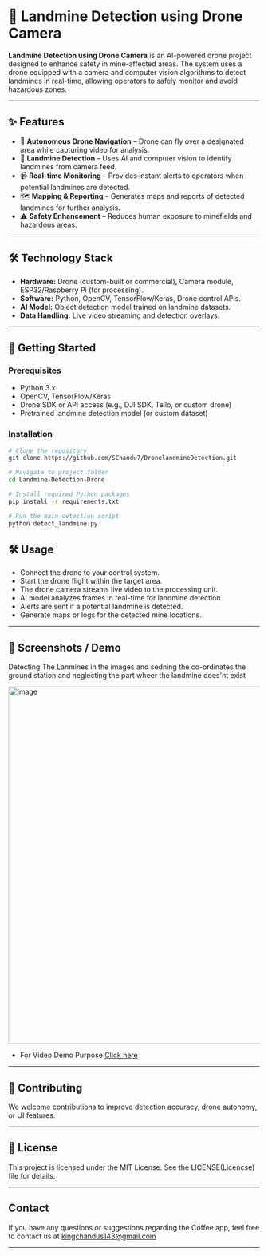 # 🚁 Landmine Detection using Drone Camera

**Landmine Detection using Drone Camera** is an AI-powered drone project designed to enhance safety in mine-affected areas. The system uses a drone equipped with a camera and computer vision algorithms to detect landmines in real-time, allowing operators to safely monitor and avoid hazardous zones.

---

## ✨ Features

- 🚀 **Autonomous Drone Navigation** – Drone can fly over a designated area while capturing video for analysis.  
- 🎯 **Landmine Detection** – Uses AI and computer vision to identify landmines from camera feed.  
- 📹 **Real-time Monitoring** – Provides instant alerts to operators when potential landmines are detected.  
- 🗺️ **Mapping & Reporting** – Generates maps and reports of detected landmines for further analysis.  
- ⚠️ **Safety Enhancement** – Reduces human exposure to minefields and hazardous areas.  

---

## 🛠️ Technology Stack

- **Hardware:** Drone (custom-built or commercial), Camera module, ESP32/Raspberry Pi (for processing).  
- **Software:** Python, OpenCV, TensorFlow/Keras, Drone control APIs.  
- **AI Model:** Object detection model trained on landmine datasets.  
- **Data Handling:** Live video streaming and detection overlays.  

---

## 🚀 Getting Started

### Prerequisites

- Python 3.x  
- OpenCV, TensorFlow/Keras  
- Drone SDK or API access (e.g., DJI SDK, Tello, or custom drone)  
- Pretrained landmine detection model (or custom dataset)  

### Installation

```bash
# Clone the repository
git clone https://github.com/SChandu7/DronelandmineDetection.git

# Navigate to project folder
cd Landmine-Detection-Drone

# Install required Python packages
pip install -r requirements.txt

# Run the main detection script
python detect_landmine.py

```

## 🛠️ Usage
- Connect the drone to your control system.
- Start the drone flight within the target area.
- The drone camera streams live video to the processing unit.
- AI model analyzes frames in real-time for landmine detection.
- Alerts are sent if a potential landmine is detected.
- Generate maps or logs for the detected mine locations.

---

## 📸 Screenshots / Demo

Detecting The Lanmines in the images and sedning the co-ordinates the ground station and neglecting the part wheer the landmine does'nt exist

<img width="961" height="716" alt="image" src="https://github.com/user-attachments/assets/594759d6-31b6-4537-b409-7ceb055b48ab" />

-   For Video Demo Purpose [Click here](https://youtu.be/qjFEzs3fINk?si=DG2DIZnND4rzJpb7)


---
## 🤝 Contributing
We welcome contributions to improve detection accuracy, drone autonomy, or UI features.

---

## 📄 License
This project is licensed under the MIT License. See the LICENSE(Licencse) file for details.

---

## Contact

If you have any questions or suggestions regarding the Coffee app, feel free to contact us at kingchandus143@gmail.com 

---
